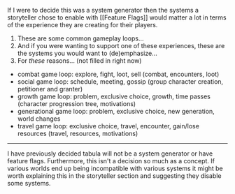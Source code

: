If I were to decide this was a system generator then the systems a storyteller chose to enable with [[Feature Flags]] would matter a lot in terms of the experience they are creating for their players. 

1. These are some common gameplay loops...
2. And if you were wanting to support one of these experiences, these are the systems you would want to (de)emphasize...
3. For *these* reasons... (not filled in right now)

- combat game loop: explore, fight, loot, sell (combat, encounters, loot)
- social game loop: schedule, meeting, gossip (group character creation, petitioner and granter)
- growth game loop: problem, exclusive choice, growth, time passes (character progression tree, motivations)
- generational game loop: problem, exclusive choice, new generation, world changes
- travel game loop: exclusive choice, travel, encounter, gain/lose resources (travel, resources, motivations)

---

I have previously decided tabula will not be a system generator or have feature flags. Furthermore, this isn't a decision so much as a concept. If various worlds end up being incompatible with various systems it might be worth explaining this in the storyteller section and suggesting they disable some systems.